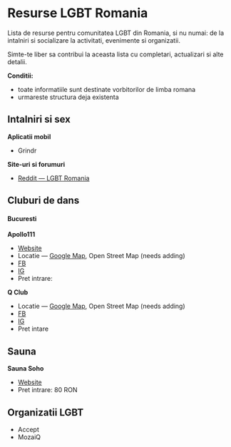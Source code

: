 # Resurse LGBT Romania

Lista de resurse pentru comunitatea LGBT din Romania, si nu numai: de la intalniri si socializare la activitati, evenimente si organizatii.

Simte-te liber sa contribui la aceasta lista cu completari, actualizari si alte detalii.



**Conditii:**

*   toate informatiile sunt destinate vorbitorilor de limba romana
*   urmareste structura deja existenta





## Intalniri si sex



**Aplicatii mobil**

*   Grindr



**Site-uri si forumuri**

*   [Reddit — LGBT Romania](https://www.reddit.com/r/LGBTRomania/) 





## Cluburi de dans



#### Bucuresti



**Apollo111**

*   [Website](http://apollo111.ro/#1?utm_source=resurseLGBT_github)
*   Locatie — [Google Map](https://goo.gl/maps/t9p8BzWRxRdV3pNZ7), Open Street Map (needs adding)
*   [FB](https://www.facebook.com/apollo111barul/)
*   [IG](https://www.instagram.com/theqclub.ro/)
*   Pret intrare: 



**Q Club**

*   Locatie — [Google Map](https://goo.gl/maps/QUF3SXHet2yUVifR6), Open Street Map (needs adding)
*   [FB](https://en-gb.facebook.com/qclubbucharest/)
*   [IG](https://www.instagram.com/theqclub.ro/)
*   Pret intare







## Sauna



**Sauna Soho**

*   [Website](https://saunasoho.ro/?utm_source=resurseLGBT_github)
*   Pret intrare:  80 RON





## Organizatii LGBT

*   Accept
*   MozaiQ
